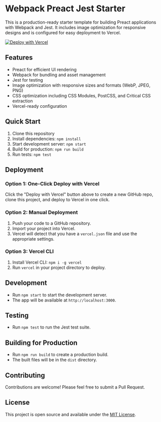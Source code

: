 # Webpack Preact Jest Starter

This is a production-ready starter template for building Preact applications with Webpack and Jest. It includes image optimization for responsive designs and is configured for easy deployment to Vercel.

[![Deploy with Vercel](https://vercel.com/button)](https://vercel.com/new/clone?repository-url=https%3A%2F%2Fgithub.com%2F%5Bjameswquinn%5D%2Fwebpack-preact-jest-starter)

## Features

- Preact for efficient UI rendering
- Webpack for bundling and asset management
- Jest for testing
- Image optimization with responsive sizes and formats (WebP, JPEG, PNG)
- CSS optimization including CSS Modules, PostCSS, and Critical CSS extraction
- Vercel-ready configuration

## Quick Start

1. Clone this repository
2. Install dependencies: `npm install`
3. Start development server: `npm start`
4. Build for production: `npm run build`
5. Run tests: `npm test`

## Deployment

### Option 1: One-Click Deploy with Vercel

Click the "Deploy with Vercel" button above to create a new GitHub repo, clone this project, and deploy to Vercel in one click.

### Option 2: Manual Deployment

1. Push your code to a GitHub repository.
2. Import your project into Vercel.
3. Vercel will detect that you have a `vercel.json` file and use the appropriate settings.

### Option 3: Vercel CLI

1. Install Vercel CLI: `npm i -g vercel`
2. Run `vercel` in your project directory to deploy.

## Development

- Run `npm start` to start the development server.
- The app will be available at `http://localhost:3000`.

## Testing

- Run `npm test` to run the Jest test suite.

## Building for Production

- Run `npm run build` to create a production build.
- The built files will be in the `dist` directory.

## Contributing

Contributions are welcome! Please feel free to submit a Pull Request.

## License

This project is open source and available under the [MIT License](LICENSE).
